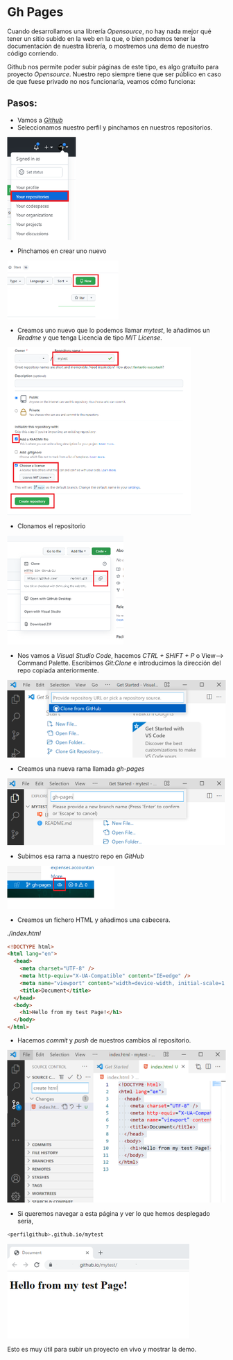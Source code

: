 # Gh Pages

Cuando desarrollamos una librería *Opensource*,  no hay nada mejor qué tener un sitio subido en la web en la que, o bien podemos tener la documentación de nuestra librería, o mostremos una demo de nuestro código corriendo.

Github nos permite poder subir páginas de este tipo, es algo gratuito para proyecto *Opensource*.  Nuestro repo siempre tiene que ser público en caso de que fuese privado no nos funcionaría,  veamos cómo funciona:

## Pasos:

- Vamos a [*Github*](https://github.com/)
- Seleccionamos nuestro perfil y pinchamos en nuestros repositorios.

<img src="./content/profile.png" alt="profile" style="zoom:67%;" />

- Pinchamos en crear uno nuevo

<img src="./content/new-repo.png" alt="new-repo" style="zoom:50%;" />

- Creamos uno nuevo que lo podemos llamar *mytest*, le añadimos un *Readme* y que tenga Licencia de tipo *MIT License*.

​					<img src="./content/create-repo.png" alt="create-repo" style="zoom:50%;" />

- Clonamos el repositorio

<img src="./content/clone-repo.png" alt="clone-repo" style="zoom:50%;" />

- Nos vamos a *Visual Studio Code*, hacemos *CTRL + SHIFT + P* o View--> Command Palette. Escribimos *Git:Clone* e introducimos la dirección del repo copiada anteriormente.

<img src="./content/clone-repo-code.PNG" alt="clone-repo-code" style="zoom:50%;" />

- Creamos una nueva rama llamada *gh-pages*

<img src="./content/gh-pages.PNG" alt="gh-pages" style="zoom:50%;" />

- Subimos esa rama a nuestro repo en *GitHub*

<img src="./content/create-github-branch.png" alt="create-github-branch" style="zoom:50%;" />

- Creamos un fichero HTML  y añadimos una cabecera.

*./index.html*

```html
<!DOCTYPE html>
<html lang="en">
  <head>
    <meta charset="UTF-8" />
    <meta http-equiv="X-UA-Compatible" content="IE=edge" />
    <meta name="viewport" content="width=device-width, initial-scale=1.0" />
    <title>Document</title>
  </head>
  <body>
    <h1>Hello from my test Page!</h1>
  </body>
</html>
```

- Hacemos *commit* y *push* de nuestros cambios al repositorio.

<img src="./content/commit-html.PNG" alt="commit-html" style="zoom:50%;" />

-  Si queremos navegar a esta página y ver lo que hemos desplegado sería,

```bash
<perfilgithub>.github.io/mytest
```

<img src="./content/deploy.png" alt="deploy" style="zoom:80%;" />

Esto es muy útil para subir un proyecto en vivo y mostrar la demo.